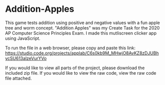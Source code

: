 # Addition-Apples
This game tests addition using positive and negative values with a fun apple tree and worm concept. 
"Addition Apples" was my Create Task for the 2020 AP Computer Science Principles Exam. 
I made this mutliscreen clicker app using JavaScript.

To run the file in a web browser, please copy and paste this link: https://studio.code.org/projects/applab/C6s0kb9M_MHwjO8AvKZ8zDJUBhycSU613alzeVurYVo

If you would like to view all parts of the project, please download the included zip file.
If you would like to view the raw code, view the raw code file attached.
